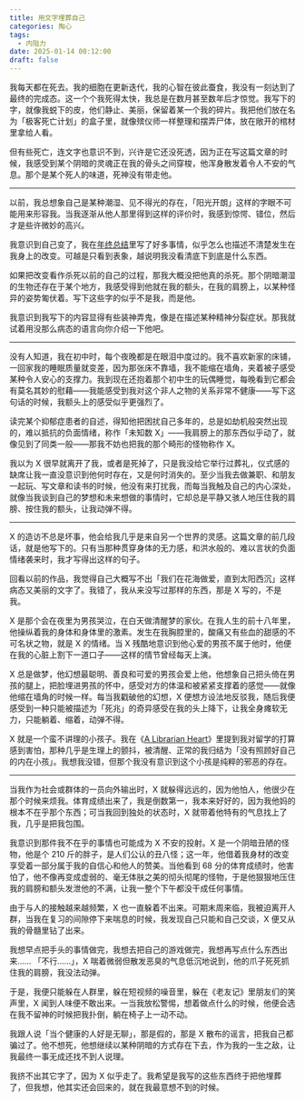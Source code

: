 ```yaml
---
title: 用文字埋葬自己
categories: 掏心
tags:
  - 内阻力
date: 2025-01-14 00:12:00
draft: false
---
```


我每天都在死去。我的细胞在更新迭代，我的心智在彼此蚕食，我没有一刻达到了最终的完成态。这一个个我死得太快，我总是在数月甚至数年后才惊觉。我写下的字，就像我蜕下的皮，他们静止、美丽，保留着某一个我的碎片。我把他们放在名为「极客死亡计划」的盒子里，就像殡仪师一样整理和摆弄尸体，放在敞开的棺材里拿给人看。

<!--more-->

但有些死亡，连文字也意识不到，兴许是它还没死透，因为正在写这篇文章的时候，我感受到某个阴暗的灵魂正在我的骨头之间穿梭，他浑身散发着令人不安的气息。那个是某个死人的味道，死神没有带走他。

---

以前，我总想象自己是某种潮湿、见不得光的存在，「阳光开朗」这样的字眼不可能用来形容我。当我逐渐从他人那里得到这样的评价时，我感到惊愕、错位，然后才是些许微妙的高兴。

我意识到自己变了，我在[年终总结](/posts/写在2025的开头/)里写了好多事情，似乎怎么也描述不清楚发生在我身上的改变。可越是只看到表象，越说明我没看清底下到底是什么东西。

如果把改变看作杀死以前的自己的过程，那我大概没把他真的杀死。那个阴暗潮湿的生物还存在于某个地方，我感受得到他就在我的额头，在我的肩膀上，以某种怪异的姿势匍伏着。写下这些字的似乎不是我，而是他。

我意识到我写下的内容显得有些装神弄鬼，像是在描述某种精神分裂症状。那我就试着用没那么病态的语言向你介绍一下他吧。

---

没有人知道，我在初中时，每个夜晚都是在眼泪中度过的。我不喜欢新家的床铺，一回家我的睡眠质量就变差，因为那张床不靠墙，我不能缩在墙角，夹着被子感受某种令人安心的支撑力。我到现在还抱着那个初中生的玩偶睡觉，每晚看到它都会有莫名其妙的慰藉——我能感受到我对这个非人之物的关系非常不健康——写下这句话的时候，我额头上的感受似乎更强烈了。

读完某个抑郁症患者的自述，得知他把困扰自己多年的，总是如劫机般突然出现的，难以抵抗的负面情绪，称作「未知数 X」——我肩膀上的那东西似乎动了，就像见到了同类一般——那我不妨也把我的那个畸形的怪物称作 X。

我以为 X 很早就离开了我，或者是死掉了，只是我没给它举行过葬礼，仪式感的缺席让我一直没意识到他何时存在，又是何时消失的。至少当我去做兼职、和朋友一起玩、写文章和读书的时候，他没有来打扰我，而每当我触及自己的内心深处，就像当我谈到自己的梦想和未来想做的事情时，它却总是平静又骇人地压住我的肩膀、按住我的额头，让我动弹不得。

---

X 的造访不总是坏事，他会给我几乎是来自另一个世界的灵感。这篇文章的前几段话，就是他写下的。只有当那种贯穿身体的无力感，和洪水般的、难以言状的负面情绪袭来时，我才写得出这样的句子。

回看以前的作品，我觉得自己大概写不出「我们在花海做爱，直到太阳西沉」这样病态又美丽的文字了。我错了，我从来没写过那样的东西，那是 X 写的，不是我。

X 是那个会在夜里为男孩哭泣，在白天做清醒梦的家伙。在我人生的前十八年里，他操纵着我的身体和身体里的激素。发生在我胸腔里的，酸痛又有些血的甜感的不可名状之物，就是 X 的情绪。当 X 残酷地意识到他心爱的男孩不属于他时，他便在我的心脏上割下一道口子——这样的情节曾经每天上演。

X 总是做梦，他幻想最聪明、善良和可爱的男孩会爱上他，他想象自己把头倚在男孩的腿上，把脸埋进男孩的怀中，感受对方的体温和被紧紧支撑着的感觉——就像他缩在墙角的时候一样。每当我戳破他的幻想，X 便想方设法地反驳我，随后我便感受到一种只能被描述为「死兆」的奇异感受在我的头上降下，让我全身瘫软无力，只能躺着、缩着，动弹不得。

X 就是一个蛮不讲理的小孩子。我在《[A Librarian Heart](/posts/a-librarian-heart/)》里提到我对留学的打算感到害怕，那种几乎是生理上的颤抖，被清醒、正常的我归结为「没有照顾好自己的内在小孩」。我想我没错，但那个我没有意识到这个小孩是纯粹的邪恶的存在。

---

当我作为社会或群体的一员向外输出时，X 就躲得远远的，因为他怕人，他很少在那个时候来烦我。体育成绩出来了，我是倒数第一，我本来好好的，因为我他妈的根本不在乎那个东西；可当我回到独处的状态时，X 就带着他特有的气息找上了我，几乎是把我包围。

我意识到那件我不在乎的事情也可能成为 X 不安的投射。X 是一个阴暗丑陋的怪物，他是个 210 斤的胖子，是人们公认的丑八怪；这一年，他借着我身材的改变享受着一部分属于我的自信心和他人的赞美。当他看到 68 分的体育成绩时，他害怕了，他不像再变成虚弱的、毫无体肤之美的彻头彻尾的怪物，于是他狠狠地压住我的肩膀和额头发泄他的不满，让我一整个下午都没干成任何事情。

由于与人的接触越来越频繁，X 也一直躲着不出来。可期末周来临，我被迫离开人群，当我在复习的间隙停下来喘息的时候，我发现自己只能和自己交谈，X 便又从我的骨髓里钻了出来。

我想早点把手头的事情做完，我想去把自己的游戏做完，我想再写点什么东西出来…… 「不行……」，X 喘着微弱但散发恶臭的气息低沉地说到，他的爪子死死抓住我的肩膀，我没法动弹。

于是，我便只能躲在人群里，躲在短视频的噪音里，躲在《老友记》里朋友们的笑声里，X 闻到人味便不敢出来。一当我放松警惕，想着做点什么的时候，他便会选在我不留神的时候把我扑倒，躺在椅子上一动不动。

我跟人说「当个健康的人好是无聊」，那是假的，那是 X 散布的谣言，把我自己都骗过了。他不想死，他想继续以某种阴暗的方式存在下去，作为我的一生之敌，让我最终一事无成还找不到人说理。

我挤不出其它字了，因为 X 似乎走了。我希望是我写的这些东西终于把他埋葬了，但我想，他其实还会回来的，就在我最意想不到的时候。
